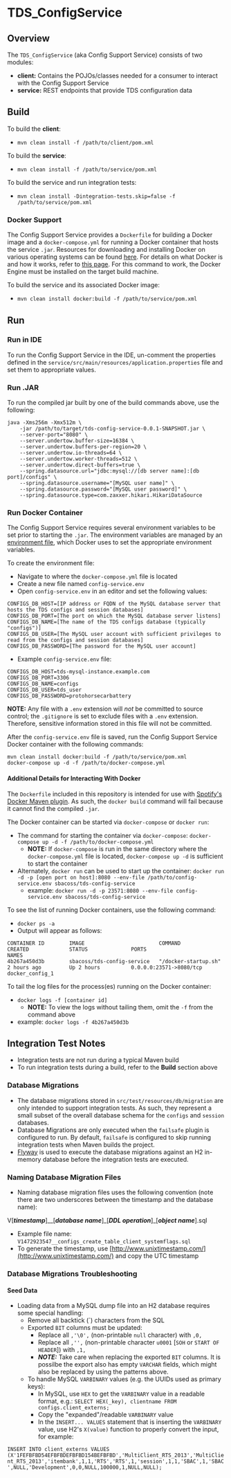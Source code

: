 # TDS_ConfigService
## Overview
The `TDS_ConfigService` (aka Config Support Service) consists of two modules:

* **client:** Contains the POJOs/classes needed for a consumer to interact with the Config Support Service
* **service:** REST endpoints that provide TDS configuration data

## Build
To build the **client**:

* `mvn clean install -f /path/to/client/pom.xml`

To build the **service**:

* `mvn clean install -f /path/to/service/pom.xml`

To build the service and run integration tests:
  
* `mvn clean install -Dintegration-tests.skip=false -f /path/to/service/pom.xml`

### Docker Support
The Config Support Service provides a `Dockerfile` for building a Docker image and a `docker-compose.yml` for running a Docker container that hosts the service `.jar`.  Resources for downloading and installing Docker on various operating systems can be found [here](https://docs.docker.com/engine/installation/).  For details on what Docker is and how it works, refer to [this page](https://www.docker.com/what-docker).  For this command to work, the Docker Engine must be installed on the target build machine.

To build the service and its associated Docker image:

* `mvn clean install docker:build -f /path/to/service/pom.xml`

## Run
### Run in IDE
To run the Config Support Service in the IDE, un-comment the properties defined in the `service/src/main/resources/application.properties` file and set them to appropriate values.

### Run .JAR
To run the compiled jar built by one of the build commands above, use the following:

```
java -Xms256m -Xmx512m \
    -jar /path/to/target/tds-config-service-0.0.1-SNAPSHOT.jar \
    --server-port="8080" \
    --server.undertow.buffer-size=16384 \
    --server.undertow.buffers-per-region=20 \
    --server.undertow.io-threads=64 \
    --server.undertow.worker-threads=512 \
    --server.undertow.direct-buffers=true \
    --spring.datasource.url="jdbc:mysql://[db server name]:[db port]/configs" \
    --spring.datasource.username="[MySQL user name]" \
    --spring.datasource.password="[MySQL user password]" \
    --spring.datasource.type=com.zaxxer.hikari.HikariDataSource
```

### Run Docker Container
The Config Support Service requires several environment variables to be set prior to starting the `.jar`.  The environment variables are managed by an [environment file](https://docs.docker.com/engine/reference/commandline/run/#/set-environment-variables-e-env-env-file), which Docker uses to set the appropriate environment variables.

To create the environment file:

* Navigate to where the `docker-compose.yml` file is located
* Create a new file named `config-service.env`
* Open `config-service.env` in an editor and set the following values:

```
CONFIGS_DB_HOST=[IP address or FQDN of the MySQL database server that hosts the TDS configs and session databases]
CONFIGS_DB_PORT=[The port on which the MySQL database server listens]
CONFIGS_DB_NAME=[The name of the TDS configs database (typically "configs")]
CONFIGS_DB_USER=[The MySQL user account with sufficient privileges to read from the configs and session databases]
CONFIGS_DB_PASSWORD=[The password for the MySQL user account]
```

* Example `config-service.env` file:

```
CONFIGS_DB_HOST=tds-mysql-instance.example.com
CONFIGS_DB_PORT=3306
CONFIGS_DB_NAME=configs
CONFIGS_DB_USER=tds_user
CONFIGS_DB_PASSWORD=protohorsecarbattery
```
**NOTE:**  Any file with a `.env` extension will _not_ be committed to source control; the `.gitignore` is set to exclude files with a `.env` extension.  Therefore, sensitive information stored in this file will not be committed.

After the `config-service.env` file is saved, run the Config Support Service Docker container with the following commands:
 
```
mvn clean install docker:build -f /path/to/service/pom.xml
docker-compose up -d -f /path/to/docker-compose.yml
```

#### Additional Details for Interacting With Docker
The `Dockerfile` included in this repository is intended for use with [Spotify's Docker Maven plugin](https://github.com/spotify/docker-maven-plugin).  As such, the `docker build` command will fail because it cannot find the compiled `.jar`.

The Docker container can be started via `docker-compose` or `docker run`:

* The command for starting the container via `docker-compose`:  `docker-compose up -d -f /path/to/docker-compose.yml`
  * **NOTE:** If `docker-compose` is run in the same directory where the `docker-compose.yml` file is located, `docker-compose up -d` is sufficient to start the container
* Alternately, `docker run` can be used to start up the container:  `docker run -d -p [open port on host]:8080 --env-file /path/to/config-service.env sbacoss/tds-config-service`
  * example:  `docker run -d -p 23571:8080 --env-file config-service.env sbacoss/tds-config-service`

To see the list of running Docker containers, use the following command:

* `docker ps -a`
* Output will appear as follows:
 
```
CONTAINER ID        IMAGE                        COMMAND                CREATED             STATUS              PORTS                     NAMES
4b267a450d3b        sbacoss/tds-config-service   "/docker-startup.sh"   2 hours ago         Up 2 hours          0.0.0.0:23571->8080/tcp   docker_config_1
```
To tail the log files for the process(es) running on the Docker container:

* `docker logs -f [container id]`
  * **NOTE:**  To view the logs without tailing them, omit the `-f` from the command above
* example:  `docker logs -f 4b267a450d3b`

## Integration Test Notes
* Integration tests are not run during a typical Maven build
* To run integration tests during a build, refer to the **Build** section above

### Database Migrations
* The database migrations stored in `src/test/resources/db/migration` are only intended to support integration tests.  As such, they represent a small subset of the overall database schema for the `configs` and `session` databases.
* Database Migrations are only executed when the `failsafe` plugin is configured to run.  By default, `failsafe` is configured to skip running integration tests when Maven builds the project.
* [Flyway](https://flywaydb.org/) is used to execute the database migrations against an H2 in-memory database before the integration tests are executed. 

### Naming Database Migration Files
* Naming database migration files uses the following convention (note there are two underscores between the timestamp and the database name):

V[***timestamp***]_\_[***database name***]\_[***DDL operation***]\_[***object name***].sql

* Example file name: `V1472923547__configs_create_table_client_systemflags.sql`
* To generate the timestamp, use [http://www.unixtimestamp.com/](http://www.unixtimestamp.com/) and copy the UTC timestamp

### Database Migrations Troubleshooting

#### Seed Data
* Loading data from a MySQL dump file into an H2 database requires some special handling:
  * Remove all backtick (`) characters from the SQL
  * Exported `BIT` columns must be updated:
      * Replace all `,'\0',` (non-printable `null` character) with `,0,`
      * Replace all `,'',` (non-printable character `u0001` [`SOH` or `START OF HEADER`]) with `,1,`  
      * ***NOTE:***  Take care when replacing the exported `BIT` columns.  It is possilbe the export also has empty `VARCHAR` fields, which might also be replaced by using the patterns above.
  * To handle MySQL `VARBINARY` values (e.g. the UUIDs used as primary keys):
      * In MySQL, use `HEX` to get the `VARBINARY` value in a readable format, e.g.: `SELECT HEX(_key), clientname FROM configs.client_externs;`
      * Copy the "expanded"/readable `VARBINARY` value
      * In the `INSERT... VALUES` statement that is inserting the `VARBINARY` value, use H2's `X(value)` function to properly convert the input, for example:

`INSERT INTO client_externs VALUES (X'1FEFBFBD54EFBFBDEFBFBD154BEFBFBD','MultiClient_RTS_2013','MultiClient_RTS_2013','itembank',1,1,'RTS','RTS',1,'session',1,1,'SBAC',1,'SBAC',NULL,'Development',0,0,NULL,100000,1,NULL,NULL);`
